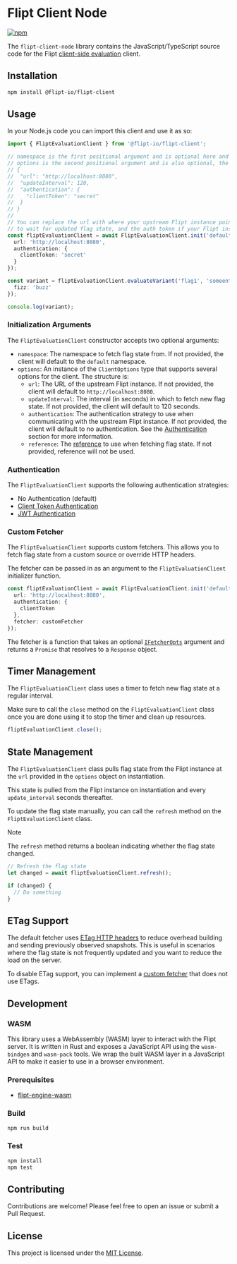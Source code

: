 # Flipt Client Node

[![npm](https://img.shields.io/npm/v/@flipt-io/flipt-client?label=%40flipt-io%2Fflipt-client)](https://www.npmjs.com/package/@flipt-io/flipt-client)

The `flipt-client-node` library contains the JavaScript/TypeScript source code for the Flipt [client-side evaluation](https://www.flipt.io/docs/integration/client) client.

## Installation

```bash
npm install @flipt-io/flipt-client
```

## Usage

In your Node.js code you can import this client and use it as so:

```typescript
import { FliptEvaluationClient } from '@flipt-io/flipt-client';

// namespace is the first positional argument and is optional here and will have a value of "default" if not specified.
// options is the second positional argument and is also optional, the structure is:
// {
//  "url": "http://localhost:8080",
//  "updateInterval": 120,
//  "authentication": {
//    "clientToken": "secret"
//  }
// }
//
// You can replace the url with where your upstream Flipt instance points to, the updateInterval for how long you are willing
// to wait for updated flag state, and the auth token if your Flipt instance requires it.
const fliptEvaluationClient = await FliptEvaluationClient.init('default', {
  url: 'http://localhost:8080',
  authentication: {
    clientToken: 'secret'
  }
});

const variant = fliptEvaluationClient.evaluateVariant('flag1', 'someentity', {
  fizz: 'buzz'
});

console.log(variant);
```

### Initialization Arguments

The `FliptEvaluationClient` constructor accepts two optional arguments:

- `namespace`: The namespace to fetch flag state from. If not provided, the client will default to the `default` namespace.
- `options`: An instance of the `ClientOptions` type that supports several options for the client. The structure is:
  - `url`: The URL of the upstream Flipt instance. If not provided, the client will default to `http://localhost:8080`.
  - `updateInterval`: The interval (in seconds) in which to fetch new flag state. If not provided, the client will default to 120 seconds.
  - `authentication`: The authentication strategy to use when communicating with the upstream Flipt instance. If not provided, the client will default to no authentication. See the [Authentication](#authentication) section for more information.
  - `reference`: The [reference](https://docs.flipt.io/guides/user/using-references) to use when fetching flag state. If not provided, reference will not be used.

### Authentication

The `FliptEvaluationClient` supports the following authentication strategies:

- No Authentication (default)
- [Client Token Authentication](https://docs.flipt.io/authentication/using-tokens)
- [JWT Authentication](https://docs.flipt.io/authentication/using-jwts)

### Custom Fetcher

The `FliptEvaluationClient` supports custom fetchers. This allows you to fetch flag state from a custom source or override HTTP headers.

The fetcher can be passed in as an argument to the `FliptEvaluationClient` initializer function.

```typescript
const fliptEvaluationClient = await FliptEvaluationClient.init('default', {
  url: 'http://localhost:8080',
  authentication: {
    clientToken
  },
  fetcher: customFetcher
});
```

The fetcher is a function that takes an optional [`IFetcherOpts`](https://github.com/flipt-io/flipt-client-sdks/blob/4821cb227c6c8b10419b96674d44ad1d6668a647/flipt-client-browser/src/models.ts#L1) argument and returns a `Promise` that resolves to a `Response` object.

## Timer Management

The `FliptEvaluationClient` class uses a timer to fetch new flag state at a regular interval.

Make sure to call the `close` method on the `FliptEvaluationClient` class once you are done using it to stop the timer and clean up resources.

```typescript
fliptEvaluationClient.close();
```

## State Management

The `FliptEvaluationClient` class pulls flag state from the Flipt instance at the `url` provided in the `options` object on instantiation.

This state is pulled from the Flipt instance on instantiation and every `update_interval` seconds thereafter.

To update the flag state manually, you can call the `refresh` method on the `FliptEvaluationClient` class.

> [!NOTE]
> The `refresh` method returns a boolean indicating whether the flag state changed.

```typescript
// Refresh the flag state
let changed = await fliptEvaluationClient.refresh();

if (changed) {
  // Do something
}
```

## ETag Support

The default fetcher uses [ETag HTTP headers](https://developer.mozilla.org/en-US/docs/Web/HTTP/Headers/ETag) to reduce overhead building and sending previously observed snapshots. This is useful in scenarios where the flag state is not frequently updated and you want to reduce the load on the server.

To disable ETag support, you can implement a [custom fetcher](#custom-fetcher) that does not use ETags.

## Development

### WASM

This library uses a WebAssembly (WASM) layer to interact with the Flipt server. It is written in Rust and exposes a JavaScript API using the `wasm-bindgen` and `wasm-pack` tools. We wrap the built WASM layer in a JavaScript API to make it easier to use in a browser environment.

### Prerequisites

- [flipt-engine-wasm](../flipt-engine-wasm)

### Build

```bash
npm run build
```

### Test

```bash
npm install
npm test
```

## Contributing

Contributions are welcome! Please feel free to open an issue or submit a Pull Request.

## License

This project is licensed under the [MIT License](LICENSE).
